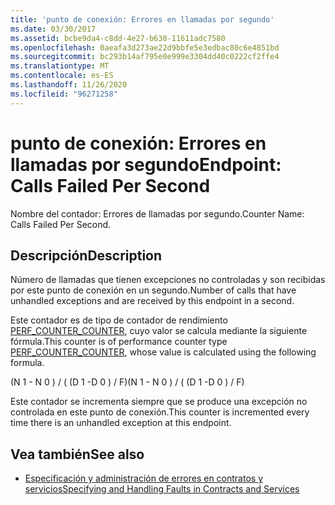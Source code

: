 ```yaml
---
title: 'punto de conexión: Errores en llamadas por segundo'
ms.date: 03/30/2017
ms.assetid: bcbe9da4-c8dd-4e27-b630-11611adc7580
ms.openlocfilehash: 0aeafa3d273ae22d9bbfe5e3edbac80c6e4851bd
ms.sourcegitcommit: bc293b14af795e0e999e3304dd40c0222cf2ffe4
ms.translationtype: MT
ms.contentlocale: es-ES
ms.lasthandoff: 11/26/2020
ms.locfileid: "96271258"
---
```

# <a name="endpoint-calls-failed-per-second"></a><span data-ttu-id="1e623-102">punto de conexión: Errores en llamadas por segundo</span><span class="sxs-lookup"><span data-stu-id="1e623-102">Endpoint: Calls Failed Per Second</span></span>

<span data-ttu-id="1e623-103">Nombre del contador: Errores de llamadas por segundo.</span><span class="sxs-lookup"><span data-stu-id="1e623-103">Counter Name: Calls Failed Per Second.</span></span>  
  
## <a name="description"></a><span data-ttu-id="1e623-104">Descripción</span><span class="sxs-lookup"><span data-stu-id="1e623-104">Description</span></span>  

 <span data-ttu-id="1e623-105">Número de llamadas que tienen excepciones no controladas y son recibidas por este punto de conexión en un segundo.</span><span class="sxs-lookup"><span data-stu-id="1e623-105">Number of calls that have unhandled exceptions and are received by this endpoint in a second.</span></span>  
  
 <span data-ttu-id="1e623-106">Este contador es de tipo de contador de rendimiento [PERF_COUNTER_COUNTER](/previous-versions/windows/it-pro/windows-server-2003/cc740048(v=ws.10)), cuyo valor se calcula mediante la siguiente fórmula.</span><span class="sxs-lookup"><span data-stu-id="1e623-106">This counter is of performance counter type [PERF_COUNTER_COUNTER](/previous-versions/windows/it-pro/windows-server-2003/cc740048(v=ws.10)), whose value is calculated using the following formula.</span></span>  
  
 <span data-ttu-id="1e623-107">(N 1 - N 0 ) / ( (D 1 -D 0 ) / F)</span><span class="sxs-lookup"><span data-stu-id="1e623-107">(N 1 - N 0 ) / ( (D 1 -D 0 ) / F)</span></span>  
  
 <span data-ttu-id="1e623-108">Este contador se incrementa siempre que se produce una excepción no controlada en este punto de conexión.</span><span class="sxs-lookup"><span data-stu-id="1e623-108">This counter is incremented every time there is an unhandled exception at this endpoint.</span></span>  
  
## <a name="see-also"></a><span data-ttu-id="1e623-109">Vea también</span><span class="sxs-lookup"><span data-stu-id="1e623-109">See also</span></span>

- [<span data-ttu-id="1e623-110">Especificación y administración de errores en contratos y servicios</span><span class="sxs-lookup"><span data-stu-id="1e623-110">Specifying and Handling Faults in Contracts and Services</span></span>](../../specifying-and-handling-faults-in-contracts-and-services.md)
